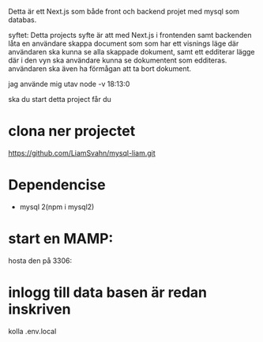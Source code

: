 Detta är ett Next.js som både front och backend projet med mysql som databas.

syftet:
Detta projects syfte är att med Next.js i frontenden samt backenden låta en användare skappa
document som som har ett visnings läge där användaren ska kunna se alla skappade dokument,
samt ett edditerar lägge där i den vyn ska användare kunna se dokumentent som edditeras. användaren
ska även ha förmågan att ta bort dokument.

jag använde mig utav
node -v 18:13:0

ska du start detta project får du

 # clona ner projectet
 https://github.com/LiamSvahn/mysql-liam.git
 # Dependencise
  - mysql 2(npm i mysql2)
 # start en MAMP:
 hosta den på 3306:
 # inlogg till data basen är redan inskriven
 kolla .env.local

 

